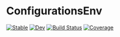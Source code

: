 # ConfigurationsEnv

[![Stable](https://img.shields.io/badge/docs-stable-blue.svg)](https://jolin-io.github.io/ConfigurationsEnv.jl/stable/)
[![Dev](https://img.shields.io/badge/docs-dev-blue.svg)](https://jolin-io.github.io/ConfigurationsEnv.jl/dev/)
[![Build Status](https://github.com/jolin-io/ConfigurationsEnv.jl/actions/workflows/CI.yml/badge.svg?branch=main)](https://github.com/jolin-io/ConfigurationsEnv.jl/actions/workflows/CI.yml?query=branch%3Amain)
[![Coverage](https://codecov.io/gh/jolin-io/ConfigurationsEnv.jl/branch/main/graph/badge.svg)](https://codecov.io/gh/jolin-io/ConfigurationsEnv.jl)
